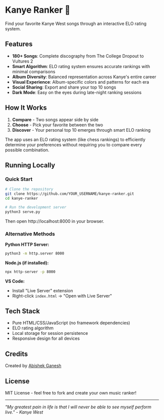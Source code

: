 # Kanye Ranker 🌊

Find your favorite Kanye West songs through an interactive ELO rating system.

## Features

- **180+ Songs**: Complete discography from The College Dropout to Vultures 2
- **Smart Algorithm**: ELO rating system ensures accurate rankings with minimal comparisons
- **Album Diversity**: Balanced representation across Kanye's entire career
- **Visual Experience**: Album-specific colors and patterns for each era
- **Social Sharing**: Export and share your top 10 songs
- **Dark Mode**: Easy on the eyes during late-night ranking sessions

## How It Works

1. **Compare** - Two songs appear side by side
2. **Choose** - Pick your favorite between the two
3. **Discover** - Your personal top 10 emerges through smart ELO ranking

The app uses an ELO rating system (like chess rankings) to efficiently determine your preferences without requiring you to compare every possible combination.

## Running Locally

### Quick Start

```bash
# Clone the repository
git clone https://github.com/YOUR_USERNAME/kanye-ranker.git
cd kanye-ranker

# Run the development server
python3 serve.py
```

Then open http://localhost:8000 in your browser.

### Alternative Methods

**Python HTTP Server:**
```bash
python3 -m http.server 8000
```

**Node.js (if installed):**
```bash
npx http-server -p 8000
```

**VS Code:**
- Install "Live Server" extension
- Right-click `index.html` → "Open with Live Server"

## Tech Stack

- Pure HTML/CSS/JavaScript (no framework dependencies)
- ELO rating algorithm
- Local storage for session persistence
- Responsive design for all devices

## Credits

Created by [Abishek Ganesh](https://www.linkedin.com/in/abishekganesh)

## License

MIT License - feel free to fork and create your own music ranker!

---

*"My greatest pain in life is that I will never be able to see myself perform live." - Kanye West*